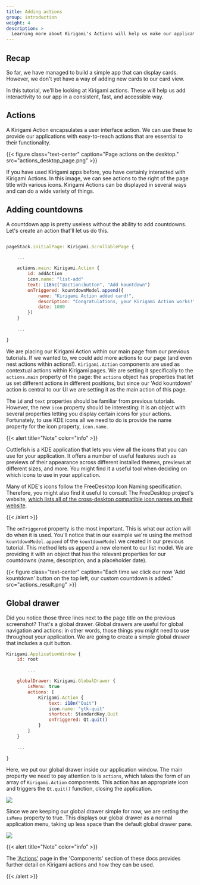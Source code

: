 ```yaml
---
title: Adding actions
group: introduction
weight: 4
description: >
  Learning more about Kirigami's Actions will help us make our application more useful.
---
```

## Recap

So far, we have managed to build a simple app that can display cards. However, we don't yet have a way of adding new cards to our card view.

In this tutorial, we'll be looking at Kirigami actions. These will help us add interactivity to our app in a consistent, fast, and accessible way.

## Actions

A Kirigami Action encapsulates a user interface action. We can use these to provide our applications with easy-to-reach actions that are essential to their functionality.

{{< figure class="text-center" caption="Page actions on the desktop." src="actions_desktop_page.png" >}}

If you have used Kirigami apps before, you have certainly interacted with Kirigami Actions. In this image, we can see actions to the right of the page title with various icons. Kirigami Actions can be displayed in several ways and can do a wide variety of things.

## Adding countdowns

A countdown app is pretty useless without the ability to add countdowns. Let's create an action that'll let us do this.

```qml

pageStack.initialPage: Kirigami.ScrollablePage {

	...

	actions.main: Kirigami.Action {
		id: addAction
		icon.name: "list-add"
		text: i18nc("@action:button", "Add kountdown")
		onTriggered: kountdownModel.append({
			name: "Kirigami Action added card!",
			description: "Congratulations, your Kirigami Action works!",
			date: 1000
		})
	}
		
	... 

}
```

We are placing our Kirigami Action within our main page from our previous tutorials. If we wanted to, we could add more actions to our page (and even nest actions within actions!). `Kirigami.Action` components are used as contextual actions within Kirigami pages. We are setting it specifically to the `actions.main` property of the page: the `actions` object has properties that let us set different actions in different positions, but since our 'Add kountdown' action is central to our UI we are setting it as the main action of this page.

The `id` and `text` properties should be familiar from previous tutorials. However, the new `icon` property should be interesting: it is an object with several properties letting you display certain icons for your actions. Fortunately, to use KDE icons all we need to do is provide the name property for the icon property, `icon.name`.

{{< alert title="Note" color="info" >}}

Cuttlefish is a KDE application that lets you view all the icons that you can use for your application. It offers a number of useful features such as previews of their appearance across different installed themes, previews at different sizes, and more. You might find it a useful tool when deciding on which icons to use in your application. 

Many of KDE's icons follow the FreeDesktop Icon Naming specification. Therefore, you might also find it useful to consult The FreeDesktop project's website, [which lists all of the cross-desktop compatible icon names on their website](https://specifications.freedesktop.org/icon-naming-spec/icon-naming-spec-latest.html).

{{< /alert >}}

The `onTriggered` property is the most important. This is what our action will do when it is used. You'll notice that in our example we're using the method `kountdownModel.append` of the `kountdownModel` we created in our previous tutorial. This method lets us append a new element to our list model. We are providing it with an object that has the relevant properties for our countdowns (name, description, and a placeholder date).

{{< figure class="text-center" caption="Each time we click our now 'Add kountdown' button on the top left, our custom countdown is added." src="actions_result.png" >}}

## Global drawer

Did you notice those three lines next to the page title on the previous screenshot? That's a global drawer. Global drawers are useful for global navigation and actions: in other words, those things you might need to use throughout your application. We are going to create a simple global drawer that includes a quit button.

```qml
Kirigami.ApplicationWindow {
	id: root

		...

	globalDrawer: Kirigami.GlobalDrawer {
		isMenu: true
		actions: [
			Kirigami.Action {
				text: i18n("Quit")
				icon.name: "gtk-quit"
				shortcut: StandardKey.Quit
				onTriggered: Qt.quit()
			}
		]
	}

	...
	
}

```

Here, we put our global drawer inside our application window. The main property we need to pay attention to is `actions`, which takes the form of an array of `Kirigami.Action` components. This action has an appropriate icon and triggers the `Qt.quit()` function, closing the application.

![](global_drawer.png)

Since we are keeping our global drawer simple for now, we are setting the `isMenu` property to true. This displays our global drawer as a normal application menu, taking up less space than the default global drawer pane.

![](quit_action.png)

{{< alert title="Note" color="info" >}}

The ['Actions'](https://develop.kde.org/docs/kirigami/actions/) page in the 'Components' section of these docs provides further detail on Kirigami actions and how they can be used.

{{< /alert >}}

